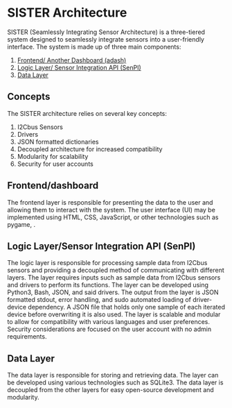 # SISTER Architecture

SISTER (Seamlessly Integrating Sensor Architecture) is a three-tiered system designed to seamlessly integrate sensors into a user-friendly interface. The system is made up of three main components:

1. [Frontend/ Another Dashboard (adash)](#front)
2. [Logic Layer/ Sensor Integration API (SenPI)](#senpi)
3. [Data Layer](#data)

## Concepts

The SISTER architecture relies on several key concepts:

1. I2Cbus Sensors
2. Drivers
3. JSON formatted dictionaries
4. Decoupled architecture for increased compatibility
5. Modularity for scalability
6. Security for user accounts

## Frontend/dashboard<a name="front"></a>

The frontend layer is responsible for presenting the data to the user and allowing them to interact with the system. The user interface (UI) may be implemented using HTML, CSS, JavaScript, or other technologies such as pygame, .

## Logic Layer/Sensor Integration API (SenPI) <a name="senpi"></a>

The logic layer is responsible for processing sample data from I2Cbus sensors and providing a decoupled method of communicating with different layers. The layer requires inputs such as sample data from I2Cbus sensors and drivers to perform its functions. The layer can be developed using Python3, Bash, JSON, and said drivers. The output from the layer is JSON formatted stdout, error handling, and sudo automated loading of driver-device dependency. A JSON file that holds only one sample of each iterated device before overwriting it is also used. The layer is scalable and modular to allow for compatibility with various languages and user preferences. Security considerations are focused on the user account with no admin requirements.

## Data Layer <a name="data"></a>

The data layer is responsible for storing and retrieving data. The layer can be developed using various technologies such as SQLite3. The data layer is decoupled from the other layers for easy open-source development and modularity.
